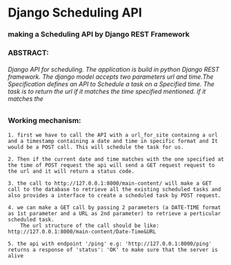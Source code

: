 # Django Scheduling API

### making a Scheduling API by Django REST Framework

### ABSTRACT: 
###### Django API for scheduling. The application is build in python Django REST framework. The django model accepts two parameters url and time.The Specification defines an API to Schedule a task on a Specified time. The task is to return the url if it matches the time specified mentioned. if it matches the

### Working mechanism:
    1. first we have to call the API with a url_for_site containng a url and a timestamp containing a date and time in specific format and It would be a POST call. This will schedule the task for us.

    2. Then if the current date and time matches with the one specified at the time of POST request the api will send a GET request request to the url and it will return a status code.

    3. the call to http://127.0.0.1:8000/main-content/ will make a GET call to the database to retrieve all the existing scheduled tasks and also provides a interface to create a scheduled task by POST request.
    
    4. we can make a GET call by passing 2 parameters (a DATE-TIME format as 1st parameter and a URL as 2nd parameter) to retrieve a perticular scheduled task.
        The url structure of the call should be like: http://127.0.0.1:8000/main-content/Date-Time&URL 
    
    5. the api with endpoint '/ping' e.g: 'http://127.0.0.1:8000/ping' returns a response of 'status': 'OK' to make sure that the server is alive

